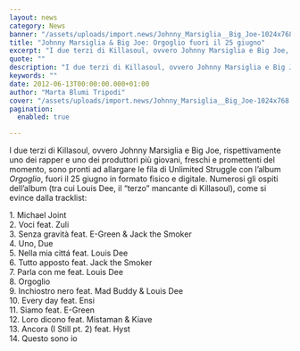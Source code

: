 ```yaml
---
layout: news
category: News
banner: "/assets/uploads/import.news/Johnny_Marsiglia__Big_Joe-1024x768.jpg"
title: "Johnny Marsiglia & Big Joe: Orgoglio fuori il 25 giugno"
excerpt: "I due terzi di Killasoul, ovvero Johnny Marsiglia e Big Joe, rispettivamente uno dei rapper e uno dei produttori più giovani, freschi e promettenti del momento, sono pronti ad allargare le fila di Unlimited Struggle con l’album Orgoglio, fuori il 25 giugno in formato fisico e digitale.  Numerosi gli ospiti dell’album (tra cui Louis Dee, [&hellip"
quote: ""
description: "I due terzi di Killasoul, ovvero Johnny Marsiglia e Big Joe, rispettivamente uno dei rapper e uno dei produttori più giovani, freschi e promettenti del momento, sono pronti ad allargare le fila di Unlimited Struggle con l’album Orgoglio, fuori il 25 giugno in formato fisico e digitale.  Numerosi gli ospiti dell’album (tra cui Louis Dee, [&hellip"
keywords: ""
date: 2012-06-13T00:00:00.000+01:00
author: "Marta Blumi Tripodi"
cover: "/assets/uploads/import.news/Johnny_Marsiglia__Big_Joe-1024x768.jpg"
pagination:
  enabled: true

---
```


I due terzi di Killasoul, ovvero Johnny Marsiglia e Big Joe, rispettivamente uno dei rapper e uno dei produttori più giovani, freschi e promettenti del momento, sono pronti ad allargare le fila di Unlimited Struggle con l’album _Orgoglio_, fuori il 25 giugno in formato fisico e digitale. Numerosi gli ospiti dell’album (tra cui Louis Dee, il “terzo” mancante di Killasoul), come si evince dalla tracklist:

1\. Michael Joint  
2\. Voci feat. Zuli  
3\. Senza gravità feat. E-Green & Jack the Smoker  
4\. Uno, Due  
5\. Nella mia cittá feat. Louis Dee  
6\. Tutto apposto feat. Jack the Smoker  
7\. Parla con me feat. Louis Dee  
8\. Orgoglio  
9\. Inchiostro nero feat. Mad Buddy & Louis Dee  
10\. Every day feat. Ensi  
11\. Siamo feat. E-Green  
12\. Loro dicono feat. Mistaman & Kiave  
13\. Ancora (I Still pt. 2) feat. Hyst  
14\. Questo sono io